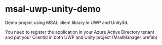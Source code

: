 # msal-uwp-unity-demo
Demo project using MSAL client library in UWP and Unity3d.

You need to register the application in your Azure Active Directory tenant and put your ClientId in both UWP and Unity project (MsalManager prefab)
